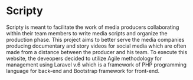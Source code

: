 # Scripty
Scripty is meant to facilitate the work of media producers collaborating within their team members to write media scripts and organize the production phase. 
This project aims to better serve the media companies producing documentary and story videos for social media which are often made from a distance between the producer and his team. 
To execute this website, the deveopers decided to utilize Agile methodology for management using  Laravel v.6 which is a framework of PHP programming language for back-end  and Bootstrap framework for front-end. 
